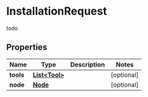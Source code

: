 

# InstallationRequest

todo
## Properties

Name | Type | Description | Notes
------------ | ------------- | ------------- | -------------
**tools** | [**List&lt;Tool&gt;**](Tool.md) |  |  [optional]
**node** | [**Node**](Node.md) |  |  [optional]



